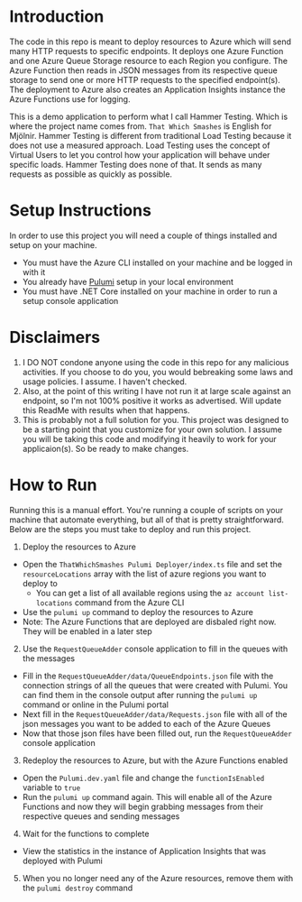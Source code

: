 # Introduction 
The code in this repo is meant to deploy resources to Azure which will send many HTTP requests to specific endpoints. It deploys one Azure Function and one Azure Queue Storage resource to each Region you configure. The Azure Function then reads in JSON messages from its respective queue storage to send one or more HTTP requests to the specified endpoint(s). The deployment to Azure also creates an Application Insights instance the Azure Functions use for logging.

This is a demo application to perform what I call Hammer Testing. Which is where the project name comes from. `That Which Smashes` is English for Mjölnir. Hammer Testing is different from traditional Load Testing because it does not use a measured approach. Load Testing uses the concept of Virtual Users to let you control how your application will behave under specific loads. Hammer Testing does none of that. It sends as many requests as possible as quickly as possible.

# Setup Instructions
In order to use this project you will need a couple of things installed and setup on your machine.
- You must have the Azure CLI installed on your machine and be logged in with it
- You already have [Pulumi](https://pulumi.io/) setup in your local environment
- You must have .NET Core installed on your machine in order to run a setup console application


# Disclaimers

  1. I DO NOT condone anyone using the code in this repo for any malicious activities. If you choose to do you, you would bebreaking some laws and usage policies. I assume. I haven't checked. 
  2. Also, at the point of this writing I have not run it at large scale against an endpoint, so I'm not 100% positive it works as advertised. Will update this ReadMe with results when that happens.
  3. This is probably not a full solution for you. This project was designed to be a starting point that you customize for your own solution. I assume you will be taking this code and modifying it heavily to work for your applicaion(s). So be ready to make changes.


# How to Run

Running this is a manual effort. You're running a couple of scripts on your machine that automate everything, but all of that is pretty straightforward. Below are the steps you must take to deploy and run this project.

    
1. Deploy the resources to Azure
  - Open the `ThatWhichSmashes Pulumi Deployer/index.ts` file and set the `resourceLocations` array with the list of azure regions you want to deploy to
    - You can get a list of all available regions using the `az account list-locations` command from the Azure CLI
  - Use the `pulumi up` command to deploy the resources to Azure
  - Note: The Azure Functions that are deployed are disbaled right now. They will be enabled in a later step

2. Use the `RequestQueueAdder` console application to fill in the queues with the messages
  - Fill in the `RequestQueueAdder/data/QueueEndpoints.json` file with the connection strings of all the queues that were created with Pulumi. You can find them in the console output after running the `pulumi up` command or online in the Pulumi portal
  - Next fill in the `RequestQueueAdder/data/Requests.json` file with all of the json messages you want to be added to each of the Azure Queues
  - Now that those json files have been filled out, run the `RequestQueueAdder` console application

3. Redeploy the resources to Azure, but with the Azure Functions enabled
  - Open the `Pulumi.dev.yaml` file and change the `functionIsEnabled` variable to `true`
  - Run the `pulumi up` command again. This will enable all of the Azure Functions and now they will begin grabbing messages from their respective queues and sending messages

4. Wait for the functions to complete
  - View the statistics in the instance of Application Insights that was deployed with Pulumi

5. When you no longer need any of the Azure resources, remove them with the `pulumi destroy` command

